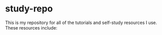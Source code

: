 # study-repo

This is my repository for all of the tutorials and self-study resources I use. 
These resources include:

